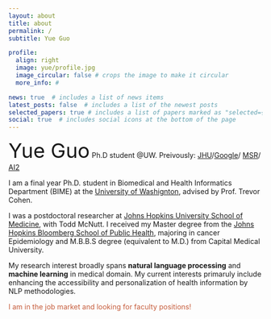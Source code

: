 ```yaml
---
layout: about
title: about
permalink: /
subtitle: Yue Guo

profile:
  align: right
  image: yue/profile.jpg
  image_circular: false # crops the image to make it circular
  more_info: #

news: true  # includes a list of news items
latest_posts: false  # includes a list of the newest posts
selected_papers: true # includes a list of papers marked as "selected={true}"
social: true  # includes social icons at the bottom of the page
---
```

<span style="font-size: 40px;">Yue Guo</span>
Ph.D student @UW. Preivously: [JHU]((https://www.hopkinsmedicine.org/radiology))/[Google](https://research.youtube/)/ [MSR](https://www.microsoft.com/en-us/research/project/empowermd/)/ [AI2](https://www.semanticscholar.org)

I am a final year Ph.D. student in Biomedical and Health Informatics Department (BIME) at the [University of Washignton](https://bime.uw.edu), advised by Prof. Trevor Cohen. 

I was a postdoctoral researcher at [Johns Hopkins University School of Medicine](https://www.hopkinsmedicine.org/radiology), with Todd McNutt. I received my Master degree from the [Johns Hopkins Bloomberg School of Public Health](https://publichealth.jhu.edu), majoring in cancer Epidemiology and M.B.B.S degree (equivalent to M.D.) from Capital Medical University.

My research interest broadly spans **natural language processing** and **machine learning** in medical domain. My current interests primaruly include enhancing the accessibility and personalization of health information by NLP methodologies.

<span style="color: #C65D3C;"> I am in the job market and looking for faculty positions!</span>
